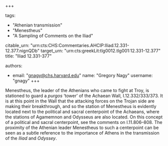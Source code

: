 +++

tags:
- "Athenian transmission"
- "Menestheus"
- "A Sampling of Comments on the Iliad"

citable_urn: "urn:cts:CHS:Commentaries.AHCIP:Iliad.12.331-12.377.nignQDb"
target_urn: "urn:cts:greekLit:tlg0012.tlg001:12.331-12.377"
title: "Iliad 12.331-377"

authors:
- email: "gnagy@chs.harvard.edu"
  name: "Gregory Nagy"
  username: "gnagy"
+++

<p>Menestheus, the leader of the Athenians who came to fight at Troy, is stationed to guard a <em>purgos</em> ‘tower’ of the Achaean Wall, I.12.332/333/373. It is at this point in the Wall that the attacking forces on the Trojan side are making their breakthrough, and so the station of Menestheus is evidently located next to the political and sacral centerpoint of the Achaeans, where the stations of Agamemnon and Odysseus are also located. On this concept of a political and sacral centerpoint, see the comments on I.11.806–808. The proximity of the Athenian leader Menestheus to such a centerpoint can be seen as a subtle reference to the importance of Athens in the transmission of the <em>Iliad</em> and <em>Odyssey</em>.  </p>